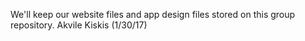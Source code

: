 We'll keep our website files and app design files stored on this group repository.
Akvile Kiskis (1/30/17)
